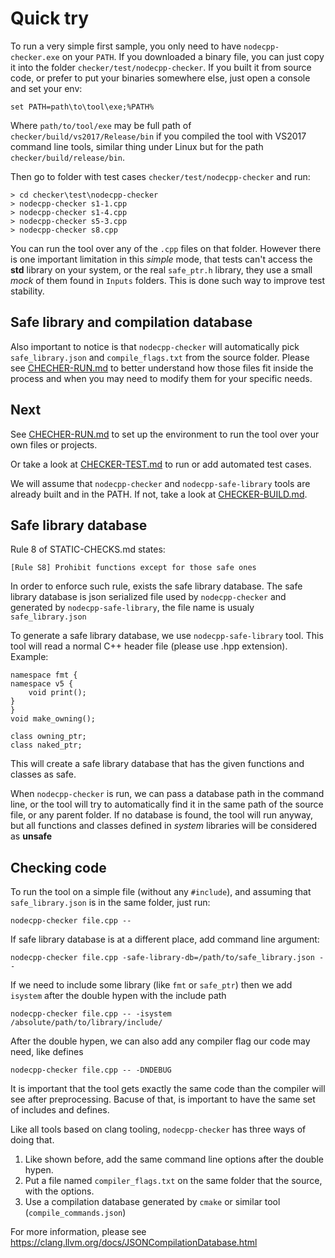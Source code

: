 

Quick try
=========

To run a very simple first sample, you only need to have `nodecpp-checker.exe` on your `PATH`.
If you downloaded a binary file, you can just copy it into the folder `checker/test/nodecpp-checker`. If you built it from source code, or prefer to put your binaries somewhere else, just open a console and set your env:

	set PATH=path\to\tool\exe;%PATH%

Where `path/to/tool/exe` may be full path of `checker/build/vs2017/Release/bin` if you compiled the tool with VS2017 command line tools, similar thing under Linux but for the path  `checker/build/release/bin`.

Then go to folder with test cases `checker/test/nodecpp-checker` and run:

	> cd checker\test\nodecpp-checker
	> nodecpp-checker s1-1.cpp
	> nodecpp-checker s1-4.cpp
	> nodecpp-checker s5-3.cpp
	> nodecpp-checker s8.cpp

You can run the tool over any of the `.cpp` files on that folder. However there is one important limitation in this _simple_ mode, that tests can't access the __std__ library on your system, or the real `safe_ptr.h` library, they use a small _mock_ of them found in `Inputs` folders. This is done such way to improve test stability.

Safe library and compilation database
-------------------------------------
Also important to notice is that `nodecpp-checker` will automatically pick `safe_library.json` and `compile_flags.txt` from the source folder.
Please see [CHECHER-RUN.md](CHECHER-RUN.md) to better understand how those files fit inside the process and when you may need to modify them for your specific needs.

Next
----
See [CHECHER-RUN.md](CHECHER-RUN.md) to set up the environment to run the tool over your own files or projects.

Or take a look at [CHECKER-TEST.md](CHECKER-TEST.md) to run or add automated test cases.












We will assume that `nodecpp-checker` and `nodecpp-safe-library` tools are already built and in the PATH.
If not, take a look at [CHECKER-BUILD.md](CHECKER-BUILD.md).

Safe library database
---------------------

Rule 8 of STATIC-CHECKS.md states:

	[Rule S8] Prohibit functions except for those safe ones

In order to enforce such rule, exists the safe library database.
The safe library database is json serialized file used by `nodecpp-checker` and generated by `nodecpp-safe-library`, the file name is usualy `safe_library.json`

To generate a safe library database, we use `nodecpp-safe-library` tool. This tool will read a normal C++ header file (please use .hpp extension). Example:

	namespace fmt {
	namespace v5 {
		void print();
	}	
	}
	void make_owning();

	class owning_ptr;
	class naked_ptr;

This will create a safe library database that has the given functions and classes as safe.

When `nodecpp-checker` is run, we can pass a database path in the command line, or the tool will try to automatically find it in the same path of the source file, or any parent folder.
If no database is found, the tool will run anyway, but all functions and classes defined in _system_ libraries will be considered as __unsafe__


Checking code
-------------
To run the tool on a simple file (without any `#include`), and assuming that `safe_library.json` is in the same folder, just run:

	nodecpp-checker file.cpp --

If safe library database is at a different place, add command line argument:

	nodecpp-checker file.cpp -safe-library-db=/path/to/safe_library.json --


If we need to include some library (like `fmt` or `safe_ptr`) then we add `isystem` after the double hypen with the include path

	nodecpp-checker file.cpp -- -isystem /absolute/path/to/library/include/

After the double hypen, we can also add any compiler flag our code may need, like defines

	nodecpp-checker file.cpp -- -DNDEBUG


It is important that the tool gets exactly the same code than the compiler will see after preprocessing.
Bacuse of that, is important to have the same set of includes and defines.

Like all tools based on clang tooling, `nodecpp-checker` has three ways of doing that.

1. Like shown before, add the same command line options after the double hypen.
2. Put a file named `compiler_flags.txt` on the same folder that the source, with the options.
3. Use a compilation database generated by `cmake` or similar tool (`compile_commands.json`)

For more information, please see https://clang.llvm.org/docs/JSONCompilationDatabase.html

